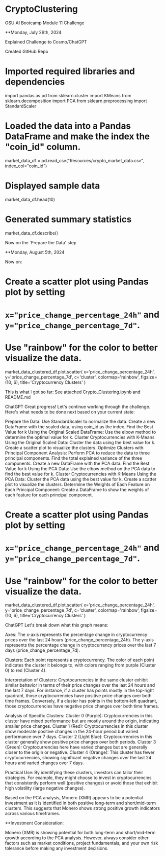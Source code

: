 # CryptoClustering
OSU AI Bootcamp Module 11 Challenge

**Monday, July 29th, 2024

Explained Challenge to Cosmo/ChatGPT

Created GitHub Repo

# Imported required libraries and dependencies
import pandas as pd
from sklearn.cluster import KMeans
from sklearn.decomposition import PCA
from sklearn.preprocessing import StandardScaler

# Loaded the data into a Pandas DataFrame and make the index the "coin_id" column.
market_data_df = pd.read_csv("Resources/crypto_market_data.csv", index_col="coin_id")

# Displayed sample data
market_data_df.head(10)

# Generated summary statistics
market_data_df.describe()

Now on the 'Prepare the Data' step

**Monday, August 5th, 2024

Now on:

# Create a scatter plot using Pandas plot by setting 
# `x="price_change_percentage_24h"` and `y="price_change_percentage_7d"`.
# Use "rainbow" for the color to better visualize the data.
market_data_clustered_df.plot.scatter(
    x='price_change_percentage_24h', 
    y='price_change_percentage_7d', 
    c='cluster', 
    colormap='rainbow', 
    figsize=(10, 6), 
    title='Cryptocurrency Clusters'
)



This is what I got so far: See attached Crypto_Clustering.ipynb and README.md

ChatGPT
Great progress! Let's continue working through the challenge. Here's what needs to be done next based on your current state:

Prepare the Data:
Use StandardScaler to normalize the data.
Create a new DataFrame with the scaled data, using coin_id as the index.
Find the Best Value for k Using the Original Scaled DataFrame:
Use the elbow method to determine the optimal value for k.
Cluster Cryptocurrencies with K-Means Using the Original Scaled Data:
Cluster the data using the best value for k.
Create a scatter plot to visualize the clusters.
Optimize Clusters with Principal Component Analysis:
Perform PCA to reduce the data to three principal components.
Find the total explained variance of the three components.
Create a new DataFrame with the PCA data.
Find the Best Value for k Using the PCA Data:
Use the elbow method on the PCA data to find the best value for k.
Cluster Cryptocurrencies with K-Means Using the PCA Data:
Cluster the PCA data using the best value for k.
Create a scatter plot to visualize the clusters.
Determine the Weights of Each Feature on Each Principal Component:
Create a DataFrame to show the weights of each feature for each principal component.


# Create a scatter plot using Pandas plot by setting 
# `x="price_change_percentage_24h"` and `y="price_change_percentage_7d"`.
# Use "rainbow" for the color to better visualize the data.
market_data_clustered_df.plot.scatter(
    x='price_change_percentage_24h', 
    y='price_change_percentage_7d', 
    c='cluster', 
    colormap='rainbow', 
    figsize=(10, 6), 
    title='Cryptocurrency Clusters'
)

ChatGPT
Let's break down what this graph means:

Axes:
The x-axis represents the percentage change in cryptocurrency prices over the last 24 hours (price_change_percentage_24h).
The y-axis represents the percentage change in cryptocurrency prices over the last 7 days (price_change_percentage_7d).

Clusters:
Each point represents a cryptocurrency.
The color of each point indicates the cluster it belongs to, with colors ranging from purple (Cluster 0) to red (Cluster 4).

Interpretation of Clusters:
Cryptocurrencies in the same cluster exhibit similar behavior in terms of their price changes over the last 24 hours and the last 7 days.
For instance, if a cluster has points mostly in the top-right quadrant, those cryptocurrencies have positive price changes over both time frames.
Conversely, if a cluster has points in the bottom-left quadrant, those cryptocurrencies have negative price changes over both time frames.

Analysis of Specific Clusters:
Cluster 0 (Purple): Cryptocurrencies in this cluster have mixed performance but are mostly around the origin, indicating smaller price changes.
Cluster 1 (Red): Cryptocurrencies in this cluster show moderate positive changes in the 24-hour period but varied performance over 7 days.
Cluster 2 (Light Blue): Cryptocurrencies in this cluster generally show positive price changes over both periods.
Cluster 3 (Green): Cryptocurrencies here have varied changes but are generally closer to the origin or negative.
Cluster 4 (Orange): This cluster has fewer cryptocurrencies, showing significant negative changes over the last 24 hours and varied changes over 7 days.

Practical Use:
By identifying these clusters, investors can tailor their strategies. For example, they might choose to invest in cryptocurrencies that consistently perform well (positive changes) or avoid those that exhibit high volatility (large negative changes).


Based on the PCA analysis, Monero (XMR) appears to be a potential investment as it is identified in both positive long-term and short/mid-term clusters. This suggests that Monero shows strong positive growth indicators across various timeframes.

**Investment Consideration:

Monero (XMR) is showing potential for both long-term and short/mid-term growth according to the PCA analysis.
However, always consider other factors such as market conditions, project fundamentals, and your own risk tolerance before making any investment decisions.